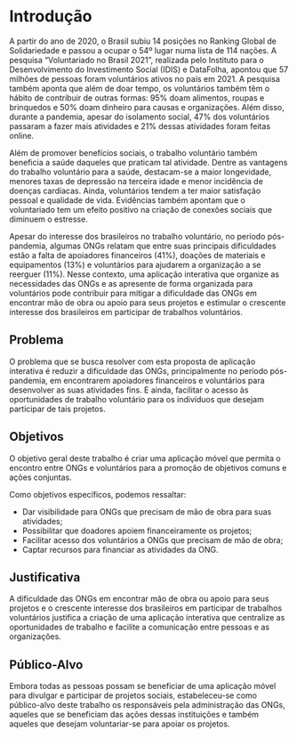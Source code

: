 # Introdução

A partir do ano de 2020, o Brasil subiu 14 posições no Ranking Global de Solidariedade e passou a ocupar o 54º lugar numa lista de 114 nações. A pesquisa “Voluntariado no Brasil 2021”, realizada pelo Instituto para o Desenvolvimento do Investimento Social (IDIS) e DataFolha, apontou que 57 milhões de pessoas foram voluntários ativos no país em 2021. A pesquisa também aponta que além de doar tempo, os voluntários também têm o hábito de contribuir de outras formas: 95% doam alimentos, roupas e brinquedos e 50% doam dinheiro para causas e organizações. Além disso, durante a pandemia, apesar do isolamento social, 47% dos voluntários passaram a fazer mais atividades e 21% dessas atividades foram feitas online.

Além de promover benefícios sociais, o trabalho voluntário também beneficia a saúde daqueles que praticam tal atividade. Dentre as vantagens do trabalho voluntário para a saúde, destacam-se a maior longevidade, menores taxas de depressão na terceira idade e menor incidência de doenças cardíacas. Ainda, voluntários tendem a ter maior satisfação pessoal e qualidade de vida. Evidências também apontam que o voluntariado tem um efeito positivo na criação de conexões sociais que diminuem o estresse.

Apesar do interesse dos brasileiros no trabalho voluntário, no período pós-pandemia, algumas ONGs relatam que entre suas principais dificuldades estão a falta de apoiadores financeiros (41%), doações de materiais e equipamentos (13%) e voluntários para ajudarem a organização a se reerguer (11%). Nesse contexto, uma aplicação interativa que organize as necessidades das ONGs e as apresente de forma organizada para voluntários pode contribuir para mitigar a dificuldade das ONGs em encontrar mão de obra ou apoio para seus projetos e estimular o crescente interesse dos brasileiros em participar de trabalhos voluntários.

## Problema
O problema que se busca resolver com esta proposta de aplicação interativa é reduzir a dificuldade das ONGs, principalmente no período pós-pandemia, em encontrarem apoiadores financeiros e voluntários para desenvolver as suas atividades fins. E ainda, facilitar o acesso às oportunidades de trabalho voluntário para os indivíduos que desejam participar de tais projetos.

## Objetivos

O objetivo geral deste trabalho é criar uma aplicação móvel que permita o encontro entre ONGs e voluntários para a promoção de objetivos comuns e ações conjuntas.

Como objetivos específicos, podemos ressaltar:

* Dar visibilidade para ONGs que precisam de mão de obra para suas atividades;
* Possibilitar que doadores apoiem financeiramente os projetos;
* Facilitar acesso dos voluntários a ONGs que precisam de mão de obra;
* Captar recursos para financiar as atividades da ONG.

## Justificativa

A dificuldade das ONGs em encontrar mão de obra ou apoio para seus projetos e o crescente interesse dos brasileiros em participar de trabalhos voluntários justifica a criação de uma aplicação interativa que centralize as oportunidades de trabalho e facilite a comunicação entre pessoas e as organizações.

## Público-Alvo

Embora todas as pessoas possam se beneficiar de uma aplicação móvel para divulgar e participar de projetos sociais, estabeleceu-se como público-alvo deste trabalho os responsáveis pela administração das ONGs, aqueles que se beneficiam das ações dessas instituições e também aqueles que desejam voluntariar-se para apoiar os projetos.
